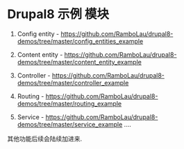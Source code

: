 # Drupal8 示例 模块


1. Config entity - https://github.com/RamboLau/drupal8-demos/tree/master/config_entities_example

2. Content entity - https://github.com/RamboLau/drupal8-demos/tree/master/content_entity_example

3. Controller - https://github.com/RamboLau/drupal8-demos/tree/master/controller_example

4. Routing - https://github.com/RamboLau/drupal8-demos/tree/master/routing_example

5. Service - https://github.com/RamboLau/drupal8-demos/tree/master/service_example
....

其他功能后续会陆续加进来.